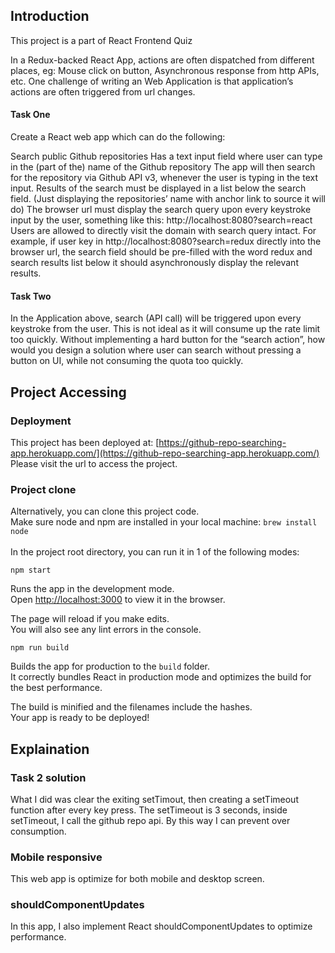 ## Introduction

This project is a part of React Frontend Quiz

In a Redux-backed React App, actions are often dispatched from different places, eg: Mouse click on button, Asynchronous response from http APIs, etc. One challenge of writing an Web Application is that application’s actions are often triggered from url changes.

#### Task One
Create a React web app which can do the following:

Search public Github repositories
Has a text input field where user can type in the (part of the) name of the Github repository
The app will then search for the repository via Github API v3, whenever the user is typing in the text input.
Results of the search must be displayed in a list below the search field. (Just displaying the repositories’ name with anchor link to source it will do)
The browser url must display the search query upon every keystroke input by the user, something like this:
  http://localhost:8080?search=react
Users are allowed to directly visit the domain with search query intact. For example, if user key in http://localhost:8080?search=redux directly into the browser url, the search field should be pre-filled with the word redux and search results list below it should asynchronously display the relevant results.

#### Task Two
In the Application above, search (API call) will be triggered upon every keystroke from the user. This is not ideal as it will consume up the rate limit too quickly. Without implementing a hard button for the “search action”, how would you design a solution where user can search without pressing a button on UI, while not consuming the quota too quickly.


## Project Accessing

### Deployment

This project has been deployed at: [https://github-repo-searching-app.herokuapp.com/](https://github-repo-searching-app.herokuapp.com/) <br>
Please visit the url to access the project.

### Project clone
Alternatively, you can clone this project code. <br>
Make sure node and npm are installed in your local machine: `brew install node` <br><br>
In the project root directory, you can run it in 1 of the following modes: <br>

`npm start`

Runs the app in the development mode.<br>
Open [http://localhost:3000](http://localhost:3000) to view it in the browser.

The page will reload if you make edits.<br>
You will also see any lint errors in the console.

`npm run build`

Builds the app for production to the `build` folder.<br>
It correctly bundles React in production mode and optimizes the build for the best performance.

The build is minified and the filenames include the hashes.<br>
Your app is ready to be deployed!


## Explaination

### Task 2 solution
What I did was clear the exiting setTimout, then creating a setTimeout function after every key press. The setTimeout is 3 seconds, inside setTimeout, I call the github repo api. By this way I can prevent over consumption.

### Mobile responsive
This web app is optimize for both mobile and desktop screen.

### shouldComponentUpdates
In this app, I also implement React shouldComponentUpdates to optimize performance.